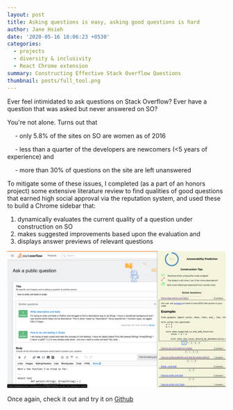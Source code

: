 ```yaml
---
layout: post
title: Asking questions is easy, asking good questions is hard
author: Jane Hsieh
date: '2020-05-16 18:06:23 +0530'
categories:
  - projects
  - diversity & inclusivity
  - React Chrome extension
summary: Constructing Effective Stack Overflow Questions
thumbnail: posts/full_tool.png
---
```


Ever feel intimidated to ask questions on Stack Overflow? Ever have a question that was asked but never answered on SO?

You're not alone. Turns out that

&emsp; - only 5.8% of the sites on SO are women as of 2016

&emsp; - less than a quarter of the developers are newcomers (<5 years of experience) and

&emsp; - more than 30% of questions on the site are left unanswered

To mitigate some of these issues, I completed (as a part of an honors project) some extensive literature review to find qualities of good questions that earned high social approval via the reputation system, and used these to build a Chrome sidebar that:

1. dynamically evaluates the current quality of a question under construction on SO
2. makes suggested improvements based upon the evaluation and
3. displays answer previews of relevant questions


<img src="/assets/img/posts/full_tool.png" class="terminal-img">

Once again, check it out and try it on [Github](https://github.com/janeon/honors-plugin)
